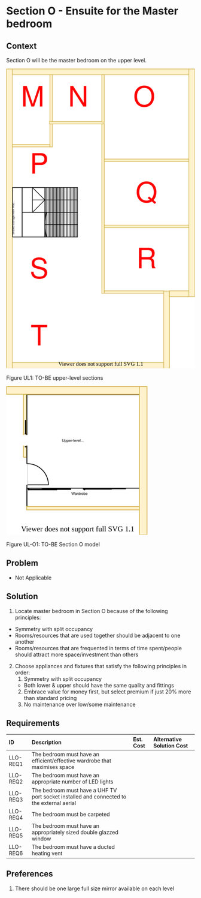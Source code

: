 # Section O - Ensuite for the Master bedroom

## Context

Section O will be the master bedroom on the upper level.

![TO-BE upper-level diagram](upper-Level-TO-BE-sections.svg)

Figure UL1: TO-BE upper-level sections

![TO-BE upper-level Section O diagram](Upper-Level-TO-BE-section-O.svg)

Figure UL-O1: TO-BE Section O model 


## Problem

* Not Applicable


## Solution

1. Locate master bedroom in Section O because of the following principles:
  * Symmetry with split occupancy
  * Rooms/resources that are used together should be adjacent to one another
  * Rooms/resources that are frequented in terms of time spent/people should attract more space/investment than others
2. Choose appliances and fixtures that satisfy the following principles in order:
    1. Symmetry with split occupancy 
      * Both lower & upper should have the same quality and fittings
    2. Embrace value for money first, but select premium if just 20% more than standard pricing
    3. No maintenance over low/some maintenance


## Requirements

|ID|Description|Est. Cost|Alternative Solution Cost|
|:---|:---|:---|:---|
|LLO-REQ1|The bedroom must have an efficient/effective wardrobe that maximises space|||
|LLO-REQ2|The bedroom must have an appropriate number of LED lights|||
|LLO-REQ3|The bedroom must have a UHF TV port socket installed and connected to the external aerial|||
|LLO-REQ4|The bedroom must be carpeted|||
|LLO-REQ5|The bedroom must have an appropriately sized double glazzed window|||
|LLO-REQ6|The bedroom must have a ducted heating vent|||


## Preferences

1. There should be one large full size mirror available on each level